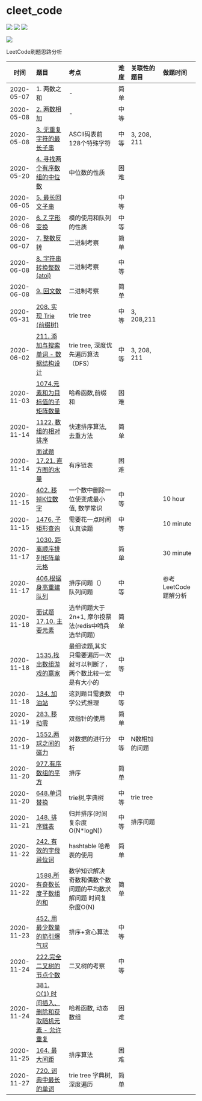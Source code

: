 # cleet_code

[![](https://img.shields.io/badge/zhihu-%E7%9F%A5%E4%B9%8E-blue)](https://www.zhihu.com/people/chensong-1-90)
[![](https://img.shields.io/badge/csdn-CSDN-red)](https://blog.csdn.net/Poisx)
[![](https://img.shields.io/badge/LeetCode-%E5%8A%9B%E6%89%A3-green)](https://leetcode-cn.com/u/chen-song-3)


![](https://img-blog.csdnimg.cn/20201121214036703.jpg?x-oss-process=image/watermark,type_ZmFuZ3poZW5naGVpdGk,shadow_10,text_aHR0cHM6Ly9ibG9nLmNzZG4ubmV0L1BvaXN4,size_16,color_FFFFFF,t_70#pic_center)



LeetCode刷题思路分析


|时间|题目|考点|难度|关联性的题目|做题时间|
|:---:|:---|:---|:---|:---|:---|
|2020-05-07|1. 两数之和|-|简单||
|2020-05-08|[2. 两数相加](https://github.com/chensongpoixs/cleet_code/tree/master/0002.add_two_numbers "2. 两数相加")|-|中等||
|2020-05-08|[3. 无重复字符的最长子串](https://github.com/chensongpoixs/cleet_code/tree/master/0003.longest_substring_without_repeating_characters "3. 无重复字符的最长子串")|ASCII码表前128个特殊字符|中等|3, 208, 211|
|2020-05-20|[4. 寻找两个有序数组的中位数](https://github.com/chensongpoixs/cleet_code/tree/master/0004.find_the_median_of_two_positive_arrays "4. 寻找两个有序数组的中位数")|中位数的性质|困难||
|2020-06-05|[5. 最长回文子串](https://github.com/chensongpoixs/cleet_code/tree/master/0005.longest_palindromic_substring "5. 最长回文子串")||中等||
|2020-06-06|[6. Z 字形变换](https://github.com/chensongpoixs/cleet_code/tree/master/0006.zigzag_conversion "6. Z 字形变换")|模的使用和队列的性质|中等||
|2020-06-07|[7. 整数反转](https://github.com/chensongpoixs/cleet_code/tree/master/0007.reverse_integer "7. 整数反转")|二进制考察|简单||
|2020-06-08|[8. 字符串转换整数 (atoi)](https://github.com/chensongpoixs/cleet_code/tree/master/0008.string_to_integer "8. 字符串转换整数 (atoi)")|二进制考察|中等||
|2020-06-08|[9. 回文数](https://github.com/chensongpoixs/cleet_code/tree/master/0009.palindrome_number "9. 回文数")|二进制考察|简单||
|2020-05-31|[208. 实现 Trie (前缀树)](https://github.com/chensongpoixs/cleet_code/tree/master/0208.trie_tree "208.实现 Trie (前缀树)")|trie tree|中等|3, 208,211|
|2020-06-02|[211. 添加与搜索单词 - 数据结构设计](https://github.com/chensongpoixs/cleet_code/tree/master/0211.add_and_search_word "211. 添加与搜索单词 - 数据结构设计")|trie tree, 深度优先遍历算法（DFS）|中等|3, 208, 211|
|2020-11-03|[1074.元素和为目标值的子矩阵数量]( "1074.元素和为目标值的子矩阵数量")|哈希函数,前缀和|困难||
|2020-11-14|[1122. 数组的相对排序](https://github.com/chensongpoixs/cleet_code/tree/master/1122.%E6%95%B0%E7%BB%84%E7%9A%84%E7%9B%B8%E5%AF%B9%E6%8E%92%E5%BA%8F "1122. 数组的相对排序")|快速排序算法,去重方法|简单||
|2020-11-14|[面试题 17.21. 直方图的水量](https://github.com/chensongpoixs/cleet_code/tree/master/%E9%9D%A2%E8%AF%95%E9%A2%9817.21.%E7%9B%B4%E6%96%B9%E5%9B%BE%E7%9A%84%E6%B0%B4%E9%87%8F "面试题 17.21. 直方图的水量")|有序链表|困难||
|2020-11-15|[402. 移掉K位数字](https://github.com/chensongpoixs/cleet_code/tree/master/0402.%E7%A7%BB%E6%8E%89K%E4%BD%8D%E6%95%B0%E5%AD%97 "402. 移掉K位数字")|一个数中删除一位使变成最小值, 数学常识|中等||10 hour|
|2020-11-15|[1476. 子矩形查询](https://github.com/chensongpoixs/cleet_code/tree/master/1476.%E5%AD%90%E7%9F%A9%E5%BD%A2%E6%9F%A5%E8%AF%A2 "1476. 子矩形查询")|需要花一点时间认真读题|中等||10 minute|
|2020-11-17|[1030. 距离顺序排列矩阵单元格](https://github.com/chensongpoixs/cleet_code/tree/master/1030.%E8%B7%9D%E7%A6%BB%E9%A1%BA%E5%BA%8F%E6%8E%92%E5%88%97%E7%9F%A9%E9%98%B5%E5%8D%95%E5%85%83%E6%A0%BC "1030. 距离顺序排列矩阵单元格")||简单||30 minute|
|2020-11-17|[406.根据身高重建队列](https://github.com/chensongpoixs/cleet_code/tree/master/0406.%E6%A0%B9%E6%8D%AE%E8%BA%AB%E9%AB%98%E9%87%8D%E5%BB%BA%E9%98%9F%E5%88%97 "406.根据身高重建队列")|排序问题（） 队列问题|中等||参考LeetCode题解分析|
|2020-11-18|[面试题 17.10. 主要元素](https://github.com/chensongpoixs/cleet_code/tree/master/%E9%9D%A2%E8%AF%95%E9%A2%9817.10.%E4%B8%BB%E8%A6%81%E5%85%83%E7%B4%A0 "面试题 17.10. 主要元素")|选举问题大于2n+1, 摩尔投票法(redis中哨兵选举问题)|简单|||
|2020-11-18|[1535.找出数组游戏的赢家](https://github.com/chensongpoixs/cleet_code/tree/master/1535.%E6%89%BE%E5%87%BA%E6%95%B0%E7%BB%84%E6%B8%B8%E6%88%8F%E7%9A%84%E8%B5%A2%E5%AE%B6 "1535.找出数组游戏的赢家")|最细读题,其实只需要遍历一次就可以判断了，两个数比较一定是有大小的|中等|||
|2020-11-18|[134. 加油站](https://github.com/chensongpoixs/cleet_code/tree/master/0134.%E5%8A%A0%E6%B2%B9%E7%AB%99 "134. 加油站")|这到题目需要数学公式推理|中等|||
|2020-11-19|[283. 移动零](https://github.com/chensongpoixs/cleet_code/tree/master "283. 移动零")|双指针的使用|简单|||
|2020-11-19|[1552.两球之间的磁力](https://github.com/chensongpoixs/cleet_code/tree/master "1552.两球之间的磁力")|对数据的进行分析|中等|N数相加的问题||
|2020-11-20|[977.有序数组的平方](https://github.com/chensongpoixs/cleet_code/tree/master "977.有序数组的平方")|排序|简单|||
|2020-11-20|[648.单词替换](https://github.com/chensongpoixs/cleet_code/tree/master "648.单词替换")|trie树,字典树|中等|trie tree||
|2020-11-21|[148. 排序链表](https://github.com/chensongpoixs/cleet_code/tree/master "148. 排序链表")|归并排序(时间复杂度O(N*logN))|中等|排序问题||
|2020-11-22|[242. 有效的字母异位词](https://github.com/chensongpoixs/cleet_code/tree/master "242. 有效的字母异位词")|hashtable 哈希表的使用 |简单|||
|2020-11-22|[1588.所有奇数长度子数组的和](https://github.com/chensongpoixs/cleet_code/tree/master "1588.所有奇数长度子数组的和")|数学知识解决 奇数和偶数个数问题的平均数求解问题 时间复杂度O(N) |简单|||
|2020-11-23|[452. 用最少数量的箭引爆气球](https://github.com/chensongpoixs/cleet_code/tree/master "452. 用最少数量的箭引爆气球")|排序+贪心算法|中等|||
|2020-11-24|[222.完全二叉树的节点个数](https://github.com/chensongpoixs/cleet_code/tree/master "222.完全二叉树的节点个数")|二叉树的考察|中等|||
|2020-11-24|[381. O(1) 时间插入、删除和获取随机元素 - 允许重复](https://github.com/chensongpoixs/cleet_code/tree/master "381. O(1) 时间插入、删除和获取随机元素 - 允许重复")|哈希函数, 动态数组|困难|||
|2020-11-25|[164. 最大间距](https://github.com/chensongpoixs/cleet_code/tree/master/0164.Maximum_Gap "164. 最大间距")|排序算法|困难|||
|2020-11-27|[720. 词典中最长的单词](https://github.com/chensongpoixs/cleet_code/tree/master/0720.Longest_Word_in_Dictionary "720. 词典中最长的单词")|trie tree 字典树, 深度遍历|简单|||
